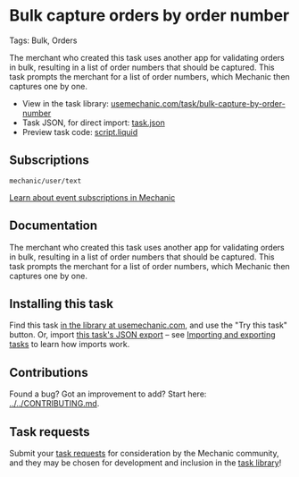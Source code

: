 # Bulk capture orders by order number

Tags: Bulk, Orders

The merchant who created this task uses another app for validating orders in bulk, resulting in a list of order numbers that should be captured. This task prompts the merchant for a list of order numbers, which Mechanic then captures one by one.

* View in the task library: [usemechanic.com/task/bulk-capture-by-order-number](https://usemechanic.com/task/bulk-capture-by-order-number)
* Task JSON, for direct import: [task.json](../../tasks/bulk-capture-by-order-number.json)
* Preview task code: [script.liquid](./script.liquid)

## Subscriptions

```liquid
mechanic/user/text
```

[Learn about event subscriptions in Mechanic](https://docs.usemechanic.com/article/408-subscriptions)

## Documentation

The merchant who created this task uses another app for validating orders in bulk, resulting in a list of order numbers that should be captured. This task prompts the merchant for a list of order numbers, which Mechanic then captures one by one.

## Installing this task

Find this task [in the library at usemechanic.com](https://usemechanic.com/task/bulk-capture-by-order-number), and use the "Try this task" button. Or, import [this task's JSON export](../../tasks/bulk-capture-by-order-number.json) – see [Importing and exporting tasks](https://docs.usemechanic.com/article/505-importing-and-exporting-tasks) to learn how imports work.

## Contributions

Found a bug? Got an improvement to add? Start here: [../../CONTRIBUTING.md](../../CONTRIBUTING.md).

## Task requests

Submit your [task requests](https://mechanic.canny.io/task-requests) for consideration by the Mechanic community, and they may be chosen for development and inclusion in the [task library](https://tasks.mechanic.dev/)!
